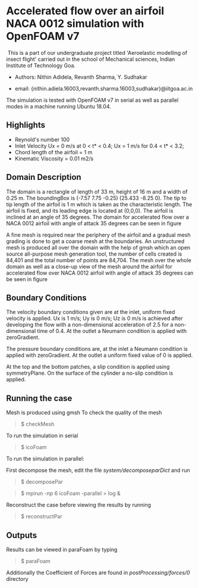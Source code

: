 # Accelerated flow over an airfoil NACA 0012 simulation with OpenFOAM v7
​
This is a part of our undergraduate project titled 'Aeroelastic modelling of insect flight' carried out in the school of Mechanical sciences, Indian Institute of Technology Goa.

* Authors: Nithin Adidela, Revanth Sharma, Y. Sudhakar

* email: {nithin.adiela.16003,revanth.sharma.16003,sudhakar}@iitgoa.ac.in

The  simulation is tested with OpenFOAM v7 in serial as well as parallel modes in a machine running Ubuntu 18.04.

## Highlights 

* Reynold's number 100
* Inlet Velocity Ux = 0 m/s at 0 < t* < 0.4; Ux = 1 m/s for 0.4 < t* < 3.2;
* Chord length of the airfoil = 1 m
* Kinematic Viscosity = 0.01 m2/s

## Domain Description

The domain is a rectangle of length of 33 m, height of 16 m and a width of 0.25 m. The boundingBox is (-7.57 7.75 -0.25) (25.433 -8.25 0). The tip to tip length of the airfoil is 1 m which is taken as the characteristic length. The airfoil is fixed, and its leading edge is located at (0,0,0).  The airfoil is inclined at an angle of 35 degrees. The domain for accelerated flow over a NACA 0012 airfoil with angle of attack 35 degrees can be seen in figure

A fine mesh is required near the periphery of the airfoil and a gradual mesh grading is done to get a coarse mesh at the boundaries. An unstructured mesh is produced all over the domain with the help of gmsh which an open source all-purpose mesh generation tool, the number of cells created is 84,401 and the total number of points are 84,704. The mesh over the whole domain as well as a close-up view of the mesh around the airfoil for accelerated flow over NACA 0012 airfoil with angle of attack 35 degrees can be seen in figure

## Boundary Conditions

The velocity boundary conditions given are at the inlet, uniform fixed velocity is applied. Ux is 1 m/s; Uy is 0 m/s; Uz is 0 m/s is achieved after developing the flow with a non-dimensional acceleration of 2.5 for a non-dimensional time of 0.4. 
At the outlet a Neumann condition is applied with zeroGradient.

The pressure boundary conditions are, at the inlet a Neumann condition is applied with zeroGradient. At the outlet a uniform fixed value of 0 is applied. 

At the top and the bottom patches, a slip condition is applied using symmetryPlane. On the surface of the cylinder a no-slip condition is applied.

## Running the case

​Mesh is produced using gmsh
To check the quality of the mesh

> $ checkMesh

To run the simulation in serial
> $ icoFoam

To run the simulation in parallel:

First decompose the mesh, edit the file *system/decomposeparDict* and run

> $ decomposePar

> $ mpirun -np 6 icoFoam -parallel > log & 

Reconstruct the case before viewing the results by running 

> $ reconstructPar


## Outputs

Results can be viewed in paraFoam by typing 

> $ paraFoam

Additionally the Coefficient of Forces are found in *postProcessing/forces/0* directory


